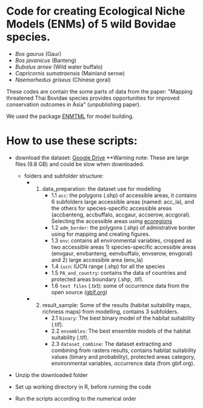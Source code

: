 # Code for creating Ecological Niche Models (ENMs) of 5 wild Bovidae species. 
 * *Bos gaurus* (Gaur)
 * *Bos javanicus* (Banteng)
 * *Bubalus arnee* (Wild water buffalo)
 * *Capricornis sumatraensis* (Mainland serow)
 * *Naemorhedus griseus* (Chinese goral)

These codes are contain the some parts of data from the paper: 
"Mapping threatened Thai Bovidae species provides opportunities for improved conservation outcomes in Asia"
(unpublishing paper). 

We used the package [ENMTML](https://github.com/andrefaa/ENMTML) for model building.

# How to use these scripts:
 - download the dataset: [Google Drive](https://drive.google.com/drive/folders/1tKMkeltE1eSnrmTh4obpIPjYEJaJTChX?usp=sharing) 
   **Warning note: These are large files  (9.8 GB) and could be slow when downloaded. 
   
      * folders and subfolder structure: 
        * 1) data_preparation: the dataset use for modelling
             * 1.1 `acc`: the polygons (.shp) of accessible areas, it contains 6 subfolders large accessible areas (named: acc_la), and the others for species-specific accessible areas (accbanteng, accbuffalo, accgaur, accserow, accgoral). Selecting the accessible areas using [ecoregions](https://www.worldwildlife.org/publications/terrestrial-ecoregions-of-the-world)
             * 1.2 `adm_border`: the polygons (.shp) of admistrative border using for mapping and creating figures.
             * 1.3 `env`: contains all environmental variables, cropped as two accessible areas 1) species-specific accessible areas (envgaur, envbanteng, eenvbuffalo, envserow, envgoral) and 2) large accessible area (env_la)
             * 1.4 `iucn`: IUCN range (.shp) for all the species
             * 1.5 `PA_and_country`: contains the data of countries and protected areas boundary (.shp, .tif). 
             * 1.6 `text files` (.txt): some of occurrence data from the open source ([gbif.org](https://www.gbif.org/))
        * 2) result_sample: Some of the results (habitat suitability maps, richness maps) from modelling, contains 3 subfolders.
             * 2.1 `binary`: The best binary model of the habitat suitability (.tif).
             * 2.2 `ensembles`: The best ensemble models of the habitat suitability (.tif).
             * 2.3 `dataset_combine`: The dataset extracting and combining from rasters results, contains habitat suitability values (binary and probability), protected areas category, environmental variables, occurrence data (from gbif.org).   
 - Unzip the downloaded folder
 - Set up working directory in R, before running the code
 - Run the scripts according to the numerical order
